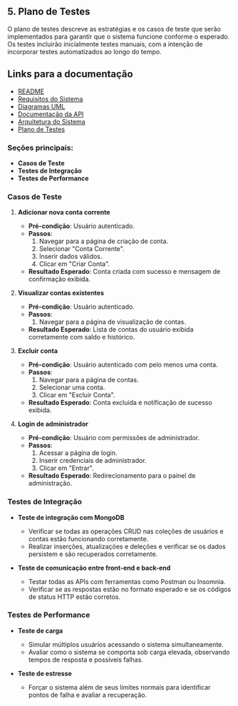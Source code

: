 ## 5. Plano de Testes

O plano de testes descreve as estratégias e os casos de teste que serão implementados para garantir que o sistema funcione conforme o esperado. Os testes incluirão inicialmente testes manuais, com a intenção de incorporar testes automatizados ao longo do tempo.

## Links para a documentação

- [README](../README.md)
- [Requisitos do Sistema](docs/requisitos.md)
- [Diagramas UML](docs/uml.md)
- [Documentação da API](docs/api_documentacao.md)
- [Arquitetura do Sistema](docs/arquitetura.md)
- [Plano de Testes](docs/plano_de_testes.md)

### Seções principais:
- **Casos de Teste**
- **Testes de Integração**
- **Testes de Performance**

### Casos de Teste

1. **Adicionar nova conta corrente**
   - **Pré-condição**: Usuário autenticado.
   - **Passos**:
     1. Navegar para a página de criação de conta.
     2. Selecionar "Conta Corrente".
     3. Inserir dados válidos.
     4. Clicar em "Criar Conta".
   - **Resultado Esperado**: Conta criada com sucesso e mensagem de confirmação exibida.

2. **Visualizar contas existentes**
   - **Pré-condição**: Usuário autenticado.
   - **Passos**:
     1. Navegar para a página de visualização de contas.
   - **Resultado Esperado**: Lista de contas do usuário exibida corretamente com saldo e histórico.

3. **Excluir conta**
   - **Pré-condição**: Usuário autenticado com pelo menos uma conta.
   - **Passos**:
     1. Navegar para a página de contas.
     2. Selecionar uma conta.
     3. Clicar em "Excluir Conta".
   - **Resultado Esperado**: Conta excluída e notificação de sucesso exibida.

4. **Login de administrador**
   - **Pré-condição**: Usuário com permissões de administrador.
   - **Passos**:
     1. Acessar a página de login.
     2. Inserir credenciais de administrador.
     3. Clicar em "Entrar".
   - **Resultado Esperado**: Redirecionamento para o painel de administração.

### Testes de Integração

- **Teste de integração com MongoDB**
  - Verificar se todas as operações CRUD nas coleções de usuários e contas estão funcionando corretamente.
  - Realizar inserções, atualizações e deleções e verificar se os dados persistem e são recuperados corretamente.

- **Teste de comunicação entre front-end e back-end**
  - Testar todas as APIs com ferramentas como Postman ou Insomnia.
  - Verificar se as respostas estão no formato esperado e se os códigos de status HTTP estão corretos.

### Testes de Performance

- **Teste de carga**
  - Simular múltiplos usuários acessando o sistema simultaneamente.
  - Avaliar como o sistema se comporta sob carga elevada, observando tempos de resposta e possíveis falhas.

- **Teste de estresse**
  - Forçar o sistema além de seus limites normais para identificar pontos de falha e avaliar a recuperação.
